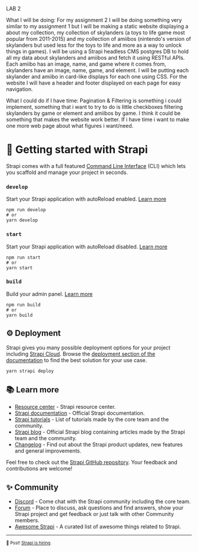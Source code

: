 
LAB 2

What I will be doing: 
For my assignment 2 I will be doing something very similar to my assignment 1 but I will be making a static website displaying a about my collection, my collection of skylanders (a toys to life game most popular from 2011-2015) and my collection of amiibos (nintendo's version of skylanders but used less for the toys to life and more as a way to unlock things in games). I will be using a Strapi headless CMS postgres DB to hold all my data about skylanders and amiibos and fetch it using RESTful APIs. Each amiibo has an image, name, and game where it comes from, skylanders have an image, name, game, and element. I will be putting each skylander and amiibo in card-like displays for each one using CSS. For the website I will have a header and footer displayed on each page for easy navigation.

What I could do if I have time:
Pagination & Filtering is something i could implement, something that i want to try to do is little checkboxes filtering skylanders by game or element and amiibos by game. I think it could be something that makes the website work better. If i have time i want to make one more web page about what figures i want/need. 





# 🚀 Getting started with Strapi

Strapi comes with a full featured [Command Line Interface](https://docs.strapi.io/dev-docs/cli) (CLI) which lets you scaffold and manage your project in seconds.

### `develop`

Start your Strapi application with autoReload enabled. [Learn more](https://docs.strapi.io/dev-docs/cli#strapi-develop)

```
npm run develop
# or
yarn develop
```

### `start`

Start your Strapi application with autoReload disabled. [Learn more](https://docs.strapi.io/dev-docs/cli#strapi-start)

```
npm run start
# or
yarn start
```

### `build`

Build your admin panel. [Learn more](https://docs.strapi.io/dev-docs/cli#strapi-build)

```
npm run build
# or
yarn build
```

## ⚙️ Deployment

Strapi gives you many possible deployment options for your project including [Strapi Cloud](https://cloud.strapi.io). Browse the [deployment section of the documentation](https://docs.strapi.io/dev-docs/deployment) to find the best solution for your use case.

```
yarn strapi deploy
```

## 📚 Learn more

- [Resource center](https://strapi.io/resource-center) - Strapi resource center.
- [Strapi documentation](https://docs.strapi.io) - Official Strapi documentation.
- [Strapi tutorials](https://strapi.io/tutorials) - List of tutorials made by the core team and the community.
- [Strapi blog](https://strapi.io/blog) - Official Strapi blog containing articles made by the Strapi team and the community.
- [Changelog](https://strapi.io/changelog) - Find out about the Strapi product updates, new features and general improvements.

Feel free to check out the [Strapi GitHub repository](https://github.com/strapi/strapi). Your feedback and contributions are welcome!

## ✨ Community

- [Discord](https://discord.strapi.io) - Come chat with the Strapi community including the core team.
- [Forum](https://forum.strapi.io/) - Place to discuss, ask questions and find answers, show your Strapi project and get feedback or just talk with other Community members.
- [Awesome Strapi](https://github.com/strapi/awesome-strapi) - A curated list of awesome things related to Strapi.

---

<sub>🤫 Psst! [Strapi is hiring](https://strapi.io/careers).</sub>



